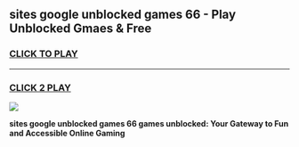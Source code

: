 
## sites google unblocked games 66 - Play Unblocked Gmaes & Free
<h3>
<a href="https://premium.freeplayer.one?title=sites_google_unblocked_games_66&ref=20F">CLICK TO PLAY</a></h3>
<hr>

<h3>
<a href="https://premium.freeplayer.one?title=sites_google_unblocked_games_66&ref=20F">CLICK 2 PLAY</a>
  
</h3>

<a href="https://premium.freeplayer.one?title=sites_google_unblocked_games_66&ref=20F/"><img src="https://clearcache.store/games.png"></a>


**sites google unblocked games 66 games unblocked: Your Gateway to Fun and Accessible Online Gaming**
